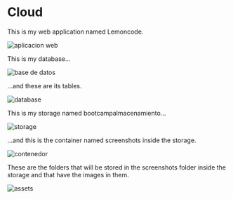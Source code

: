 # Cloud

This is my web application named Lemoncode.

![aplicacion web](https://user-images.githubusercontent.com/107713900/221672926-7c34e1c7-ef3c-4fa3-ae33-005f114dcd7a.png)



This is my database...

![base de datos](https://user-images.githubusercontent.com/107713900/221673028-8c6d202a-7fa4-43ae-a721-85de7605149d.png)



...and these are its tables.

![database](https://user-images.githubusercontent.com/107713900/221673048-b74a7ae4-7cc8-48dd-8bff-5da62e905d0d.png)




This is my storage named bootcampalmacenamiento...

![storage](https://user-images.githubusercontent.com/107713900/221673077-8e1f9f73-10bd-4c20-90a1-e8271829ca51.png)




...and this is the container named screenshots inside the storage.

![contenedor](https://user-images.githubusercontent.com/107713900/221673118-8b987945-001d-4f08-a4f5-405578f7383c.png)



These are the folders that will be stored in the screenshots folder inside the storage and that have the images in them.

![assets](https://user-images.githubusercontent.com/107713900/221673158-3cc29d39-af96-4ce6-9a91-f84e432133c5.png)
